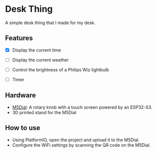 # Desk Thing

A simple desk thing that I made for my desk. 

## Features

- [x] Display the current time
- [ ] Display the current weather
- [ ] Control the brightness of a Philips Wiz lightbulb
- [ ] Timer


## Hardware

- [M5Dial](https://shop.m5stack.com/products/m5stack-dial-esp32-s3-smart-rotary-knob-w-1-28-round-touch-screen): A rotary knob with a touch screen powered by an ESP32-S3.
- 3D printed stand for the M5Dial

## How to use

- Using PlatformIO, open the project and upload it to the M5Dial.
- Configure the WiFi settings by scanning the QR code on the M5Dial.
